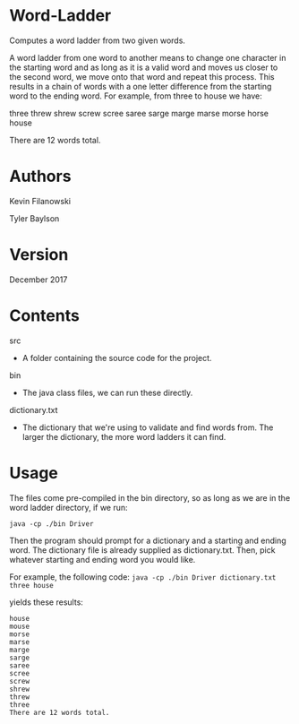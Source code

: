 # Word-Ladder
Computes a word ladder from two given words.

A word ladder from one word to another means to change one character in the starting word and as long as it is a valid word
and moves us closer to the second word, we move onto that word and repeat this process.
This results in a chain of words with a one letter difference from the starting word to the ending word.
For example, from three to house we have:

three
threw
shrew
screw
scree
saree
sarge
marge
marse
morse
horse
house

There are 12 words total.

# Authors
Kevin Filanowski

Tyler Baylson

# Version
December 2017

# Contents
src
* A folder containing the source code for the project.

bin
* The java class files, we can run these directly.

dictionary.txt
* The dictionary that we're using to validate and find words from. The larger the dictionary, the more word ladders it can find.

# Usage
The files come pre-compiled in the bin directory, so as long as we are in the word ladder directory, if we run:

`java -cp ./bin Driver`

Then the program should prompt for a dictionary and a starting and ending word. The dictionary file is already supplied as dictionary.txt.
Then, pick whatever starting and ending word you would like.

For example, the following code:
`java -cp ./bin Driver dictionary.txt three house`

yields these results:
```
house
mouse
morse
marse
marge
sarge
saree
scree
screw
shrew
threw
three
There are 12 words total.
```

